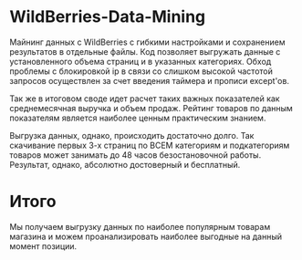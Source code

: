 # WildBerries-Data-Mining
Майнинг данных с WildBerries с гибкими настройками и сохранением результатов в отдельные файлы.
Код позволяет выгружать данные с установленного объема страниц и в указанных категориях.
Обход проблемы с блокировкой ip в связи со слишком высокой частотой запросов осуществлен за счет введения таймера и прописи except'ов. 

Так же в итоговом своде идет расчет таких важных показателей как среднемесячная выручка и объем продаж. Рейтинг товаров по данным показателям является наиболее ценным практическим знанием.

Выгрузка данных, однако, происходить достаточно долго. Так скачивание первых 3-х страниц по ВСЕМ категориям и подкатегориям товаров может занимать до 48 часов безостановочной работы.  
Результат, однако, абсолютно достоверный и бесплатный.

# Итого
Мы получаем выгрузку данных по наиболее популярным товарам магазина и можем проанализировать наиболее выгодные на данный момент позиции.

